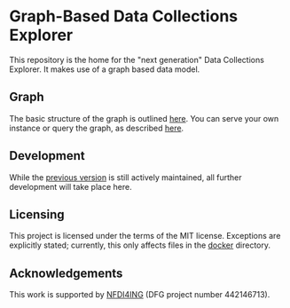 # Graph-Based Data Collections Explorer

This repository is the home for the "next generation" Data Collections Explorer.
It makes use of a graph based data model.

## Graph

The basic structure of the graph is outlined [here](graph/README.md). You can
serve your own instance or query the graph, as described [here](docker/README.md).

## Development

While the [previous version](https://github.com/kit-data-manager/Data-Collections-Explorer)
is still actively maintained, all further development will take place here.

## Licensing

This project is licensed under the terms of the MIT license. Exceptions are
explicitly stated; currently, this only affects files in the [docker](docker/README.md)
directory.

## Acknowledgements

This work is supported by [NFDI4ING](https://nfdi4ing.de) (DFG project number 442146713).
